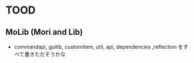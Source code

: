 # TOOD

## MoLib (Mori and Lib)

- commandapi, guilib, customitem, util, api, dependencies ,reflection をすべて書きただそうかな

